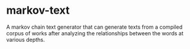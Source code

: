 # markov-text
A markov chain text generator that can generate texts from a compiled corpus of works after analyzing the relationships between the words at various depths.
